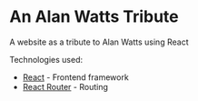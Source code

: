 # An Alan Watts Tribute

A website as a tribute to Alan Watts using React

Technologies used:

- [React](https://reactjs.org/) - Frontend framework
- [React Router](https://reactrouter.com/) - Routing
